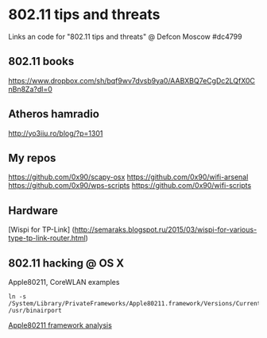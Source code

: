 # 802.11 tips and threats

Links an code for "802.11 tips and threats" @ Defcon Moscow #dc4799

## 802.11 books

https://www.dropbox.com/sh/bqf9wv7dvsb9ya0/AABXBQ7eCgDc2LQfX0CnBn8Za?dl=0

## Atheros hamradio
http://yo3iiu.ro/blog/?p=1301

## My repos
https://github.com/0x90/scapy-osx
https://github.com/0x90/wifi-arsenal
https://github.com/0x90/wps-scripts
https://github.com/0x90/wifi-scripts

## Hardware

[Wispi for TP-Link] (http://semaraks.blogspot.ru/2015/03/wispi-for-various-type-tp-link-router.html)

## 802.11 hacking @ OS X

Apple80211, CoreWLAN examples

```
ln -s 
/System/Library/PrivateFrameworks/Apple80211.framework/Versions/Current/Resources/airport /usr/binairport
```

[Apple80211 framework analysis](http://newosxbook.com/articles/11208ellpA.html)
